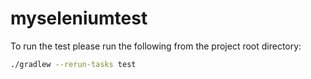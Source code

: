 # myseleniumtest

To run the test please run the following from the project root directory:
```bash
./gradlew --rerun-tasks test
```
